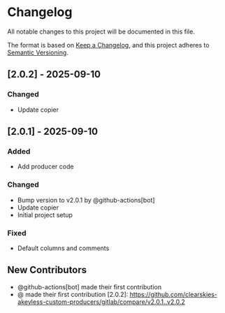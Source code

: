 # Changelog

All notable changes to this project will be documented in this file.

The format is based on [Keep a Changelog](https://keepachangelog.com/en/1.0.0/),
and this project adheres to [Semantic Versioning](https://semver.org/spec/v2.0.0.html).

## [2.0.2] - 2025-09-10

### Changed
- Update copier

## [2.0.1] - 2025-09-10

### Added
- Add producer code

### Changed
- Bump version to v2.0.1 by @github-actions[bot]
- Update copier
- Initial project setup

### Fixed
- Default columns and comments

## New Contributors
* @github-actions[bot] made their first contribution
* @ made their first contribution
[2.0.2]: https://github.com/clearskies-akeyless-custom-producers/gitlab/compare/v2.0.1..v2.0.2

<!-- generated by git-cliff -->
